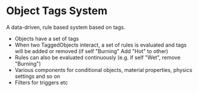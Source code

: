 # Object Tags System
A data-driven, rule based system based on tags. 

* Objects have a set of tags
* When two TaggedObjects interact, a set of rules is evaluated and tags will be added or removed (if self "Burning" Add "Hot" to other)
* Rules can also be evaluated continuously (e.g. if self "Wet", remove "Burning")
* Various components for conditional objects, material properties, physics settings and so on
* Filters for triggers etc

